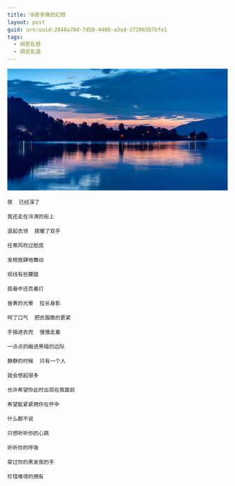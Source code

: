 ```yaml
---
title: 冷夜多情的幻想
layout: post
guid: urn:uuid:2848a70d-7d50-4460-a3ad-272065b7bfe1
tags:
  - 胡思乱想
  - 胡言乱语
---
```



[![](/media/files/2009/03/23/dqhx.png)](https://bolg-1257385283.cos.ap-chengdu.myqcloud.com/2009/03/23/dqhx.png)

```
夜  已经深了
 
我还走在冷清的街上
 
竖起衣领  搓暖了双手
 
任寒风吹过脸庞
 
发梢放肆地舞动
 
视线有些朦胧
 
孤巷中还亮着灯
 
昏黄的光晕  拉长身影
 
呵了口气  把衣服擞的更紧
 
手插进衣兜  慢慢走着
 
一点点的融进黑暗的边际
 
静静的时候  只有一个人
 
就会想起很多
 
也许希望你此时出现在我面前
 
希望能紧紧拥你在怀中
 
什么都不说
 
只想听听你的心跳
 
听听你的呼吸
 
穿过你的黑发我的手
 
珍惜难得的拥有
```
